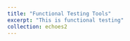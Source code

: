 ```yaml
---
title: "Functional Testing Tools"
excerpt: "This is functional testing"
collection: echoes2
---
```

